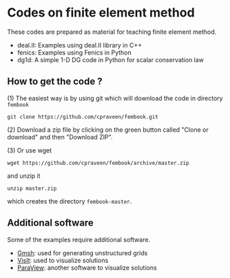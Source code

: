 # Codes on finite element method
These codes are prepared as material for teaching finite element method.

* deal.II: Examples using deal.II library in C++
* fenics: Examples using Fenics in Python
* dg1d: A simple 1-D DG code in Python for scalar conservation law

## How to get the code ?

(1) The easiest way is by using git which will download the code in directory ```fembook```
```
git clone https://github.com/cpraveen/fembook.git
```
(2) Download a zip file by clicking on the green button called "Clone or download" and then "Download ZIP".

(3) Or use wget
```
wget https://github.com/cpraveen/fembook/archive/master.zip
```
and unzip it
```
unzip master.zip
```
which creates the directory ```fembook-master```.

## Additional software
Some of the examples require additional software.

* [Gmsh](http://gmsh.info): used for generating unstructured grids
* [VisIt](https://wci.llnl.gov/simulation/computer-codes/visit/executables): used to visualize solutions 
* [ParaView](https://www.paraview.org): another software to visualize solutions
